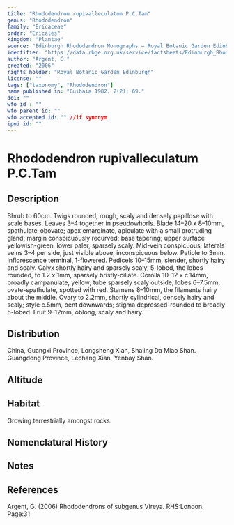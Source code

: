 ```yaml
---
title: "Rhododendron rupivalleculatum P.C.Tam"
genus: "Rhododendron"
family: "Ericaceae"
order: "Ericales"
kingdom: "Plantae"
source: "Edinburgh Rhododendron Monographs – Royal Botanic Garden Edinburgh"
identifier: "https://data.rbge.org.uk/service/factsheets/Edinburgh_Rhododendron_Monographs.xhtml"
author: "Argent, G."
created: "2006"
rights holder: "Royal Botanic Garden Edinburgh"
license: ""
tags: ["taxonomy", "Rhododendron"]
name published in: "Guihaia 1982. 2(2): 69."
doi: ""
wfo id : ""
wfo parent id: ""
wfo accepted id: "" //if synonym                      
ipni id: ""
---
```


                       

# Rhododendron rupivalleculatum P.C.Tam

## Description
Shrub to 60cm. Twigs rounded, rough, scaly and densely papillose with scale bases. Leaves 3–4 together in pseudowhorls. Blade 14–20 x 8–10mm, spathulate-obovate; apex emarginate, apiculate with a small protruding gland; margin conspicuously recurved; base tapering; upper surface yellowish-green, lower paler, sparsely scaly. Mid-vein conspicuous; laterals veins 3–4 per side, just visible above, inconspicuous below. Petiole to 3mm. Inflorescence terminal, 1-flowered. Pedicels 10–15mm, slender, shortly hairy and scaly. Calyx shortly hairy and sparsely scaly, 5-lobed, the lobes rounded, to 1.2 x 1mm, sparsely bristly-ciliate. Corolla 10–12 x c.14mm, broadly campanulate, yellow; tube sparsely scaly outside; lobes 6–7.5mm, ovate-spathulate, spotted with red. Stamens 8–10mm, the filaments hairy about the middle. Ovary to 2.2mm, shortly cylindrical, densely hairy and scaly; style c.5mm, bent downwards; stigma depressed-rounded to broadly 5-lobed. Fruit 9–12mm, oblong, scaly and hairy.

## Distribution
China, Guangxi Province, Longsheng Xian, Shaling Da Miao Shan. Guangdong Province, Lechang Xian, Yenbay Shan.

## Altitude


## Habitat
Growing terrestrially amongst rocks.

## Nomenclatural History

                       
## Notes


## References

Argent, G. (2006) Rhododendrons of subgenus Vireya. RHS:London. Page:31
